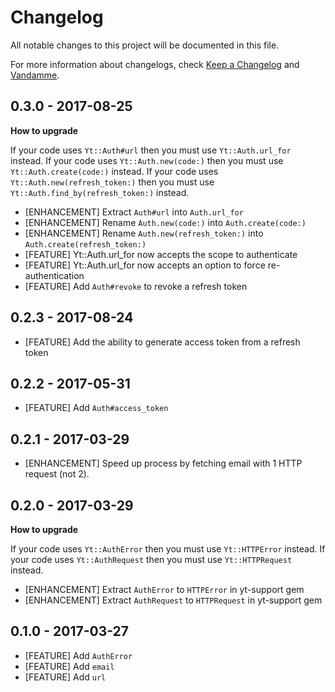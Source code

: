 # Changelog

All notable changes to this project will be documented in this file.

For more information about changelogs, check
[Keep a Changelog](http://keepachangelog.com) and
[Vandamme](http://tech-angels.github.io/vandamme).

## 0.3.0  - 2017-08-25

**How to upgrade**

If your code uses `Yt::Auth#url` then you must use `Yt::Auth.url_for` instead.
If your code uses `Yt::Auth.new(code:)` then you must use `Yt::Auth.create(code:)` instead.
If your code uses `Yt::Auth.new(refresh_token:)` then you must use `Yt::Auth.find_by(refresh_token:)` instead.

* [ENHANCEMENT] Extract `Auth#url` into `Auth.url_for`
* [ENHANCEMENT] Rename `Auth.new(code:)` into `Auth.create(code:)`
* [ENHANCEMENT] Rename `Auth.new(refresh_token:)` into `Auth.create(refresh_token:)`
* [FEATURE] Yt::Auth.url_for now accepts the scope to authenticate
* [FEATURE] Yt::Auth.url_for now accepts an option to force re-authentication
* [FEATURE] Add `Auth#revoke` to revoke a refresh token

## 0.2.3  - 2017-08-24

* [FEATURE] Add the ability to generate access token from a refresh token

## 0.2.2  - 2017-05-31

* [FEATURE] Add `Auth#access_token`

## 0.2.1  - 2017-03-29

* [ENHANCEMENT] Speed up process by fetching email with 1 HTTP request (not 2).

## 0.2.0  - 2017-03-29

**How to upgrade**

If your code uses `Yt::AuthError` then you must use `Yt::HTTPError` instead.
If your code uses `Yt::AuthRequest` then you must use `Yt::HTTPRequest` instead.

* [ENHANCEMENT] Extract `AuthError` to `HTTPError` in yt-support gem
* [ENHANCEMENT] Extract `AuthRequest` to `HTTPRequest` in yt-support gem

## 0.1.0  - 2017-03-27

* [FEATURE] Add `AuthError`
* [FEATURE] Add `email`
* [FEATURE] Add `url`
